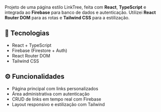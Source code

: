 Projeto de uma página estilo LinkTree, feita com **React**, **TypeScript** e integrada ao **Firebase** para banco de dados e autenticação. Utilizei **React Router DOM** para as rotas e **Tailwind CSS** para a estilização.

## 🚀 Tecnologias

- React + TypeScript
- Firebase (Firestore + Auth)
- React Router DOM
- Tailwind CSS

## ⚙️ Funcionalidades

- Página principal com links personalizados
- Área administrativa com autenticação
- CRUD de links em tempo real com Firebase
- Layout responsivo e estilização com Tailwind
